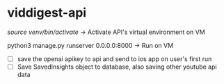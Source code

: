 # viddigest-api

*source venv/bin/activate* -> Activate API's virtual environment on VM

python3 manage.py runserver 0.0.0.0:8000 -> Run on VM

- [ ] save the openai apikey to api and send to ios app on user's first run
- [ ] Save SavedInsights object to database, also saving other youtube api data
